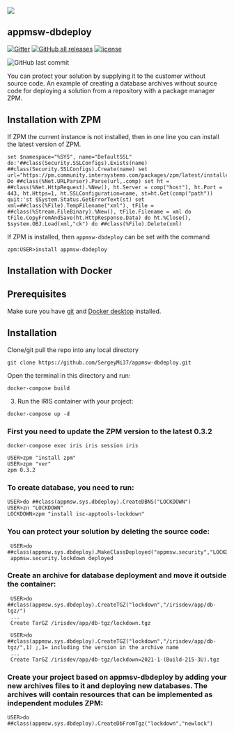 ![](https://raw.githubusercontent.com/SergeyMi37/appmsw-dbdeploy/master/doc/Screenshot_4.png)
## appmsw-dbdeploy
[![Gitter](https://img.shields.io/badge/Available%20on-Intersystems%20Open%20Exchange-00b2a9.svg)](https://openexchange.intersystems.com/package/appmsw-dbdeploy)
[![GitHub all releases](https://img.shields.io/badge/Available%20on-GitHub-black)](https://github.com/SergeyMi37/appmsw-dbdeploy)
[![license](https://img.shields.io/badge/License-MIT-yellow.svg)](https://opensource.org/licenses/MIT)

<img alt="GitHub last commit" src="https://img.shields.io/github/last-commit/SergeyMi37/appmsw-dbdeploy">

You can protect your solution by supplying it to the customer without source code.
An example of creating a database archives without source code for deploying a solution from a repository with a package manager ZPM.

## Installation with ZPM

If ZPM the current instance is not installed, then in one line you can install the latest version of ZPM.
```
set $namespace="%SYS", name="DefaultSSL" do:'##class(Security.SSLConfigs).Exists(name) ##class(Security.SSLConfigs).Create(name) set url="https://pm.community.intersystems.com/packages/zpm/latest/installer" Do ##class(%Net.URLParser).Parse(url,.comp) set ht = ##class(%Net.HttpRequest).%New(), ht.Server = comp("host"), ht.Port = 443, ht.Https=1, ht.SSLConfiguration=name, st=ht.Get(comp("path")) quit:'st $System.Status.GetErrorText(st) set xml=##class(%File).TempFilename("xml"), tFile = ##class(%Stream.FileBinary).%New(), tFile.Filename = xml do tFile.CopyFromAndSave(ht.HttpResponse.Data) do ht.%Close(), $system.OBJ.Load(xml,"ck") do ##class(%File).Delete(xml)
```
If ZPM is installed, then `appmsw-dbdeploy` can be set with the command
```
zpm:USER>install appmsw-dbdeploy
```
## Installation with Docker

## Prerequisites
Make sure you have [git](https://git-scm.com/book/en/v2/Getting-Started-Installing-Git) and [Docker desktop](https://www.docker.com/products/docker-desktop) installed.

## Installation 
Clone/git pull the repo into any local directory

```
git clone https://github.com/SergeyMi37/appmsw-dbdeploy.git
```

Open the terminal in this directory and run:

```
docker-compose build
```

3. Run the IRIS container with your project:

```
docker-compose up -d
```

### First you need to update the ZPM version to the latest 0.3.2
```
docker-compose exec iris iris session iris

USER>zpm "install zpm"
USER>zpm "ver"
zpm 0.3.2
```
### To create database, you need to run:
```
USER>do ##class(appmsw.sys.dbdeploy).CreateDBNS("LOCKDOWN")
USER>zn "LOCKDOWN"
LOCKDOWN>zpm "install isc-apptools-lockdown"
```

 ### You can protect your solution by deleting the source code:
```
 USER>do ##class(appmsw.sys.dbdeploy).MakeClassDeployed("appmsw.security","LOCKDOWN")
 appmsw.security.lockdown deployed
```

 ### Create an archive for database deployment and move it outside the container:
```
 USER>do ##class(appmsw.sys.dbdeploy).CreateTGZ("lockdown","/irisdev/app/db-tgz/")
 ...
 Create TarGZ /irisdev/app/db-tgz/lockdown.tgz
 
 USER>do ##class(appmsw.sys.dbdeploy).CreateTGZ("lockdown","/irisdev/app/db-tgz/",1) ;,1= including the version in the archive name
 ...
 Create TarGZ /irisdev/app/db-tgz/lockdown=2021-1-(Build-215-3U).tgz
```
 
 ### Create your project based on appmsv-dbdeploy by adding your new archives files to it and deploying new databases. The archives will contain resources that can be implemented as independent modules ZPM:
```
USER>do ##class(appmsw.sys.dbdeploy).CreateDbFromTgz("lockdown","newlock")
```

